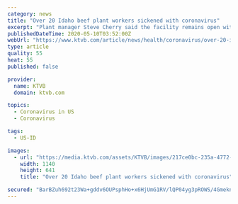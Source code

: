 ```yaml
---
category: news
title: "Over 20 Idaho beef plant workers sickened with coronavirus"
excerpt: "Plant manager Steve Cherry said the facility remains open with enhanced cleaning and sanitation programs and protective gear for all workers."
publishedDateTime: 2020-05-10T03:52:00Z
webUrl: "https://www.ktvb.com/article/news/health/coronavirus/over-20-idaho-beef-plant-workers-sickened-with-coronavirus/277-33c2e614-7df4-4252-a3d3-1cd3d02af60e"
type: article
quality: 55
heat: 55
published: false

provider:
  name: KTVB
  domain: ktvb.com

topics:
  - Coronavirus in US
  - Coronavirus

tags:
  - US-ID

images:
  - url: "https://media.ktvb.com/assets/KTVB/images/217ce0bc-235a-4772-9d7d-054d06e864c7/217ce0bc-235a-4772-9d7d-054d06e864c7_1140x641.jpg"
    width: 1140
    height: 641
    title: "Over 20 Idaho beef plant workers sickened with coronavirus"

secured: "BarBZuh692t23Wa+gddv6OUPsphHo+x6HjUmG1RV/lQP04yg3pROWS/4Gmeknu1oA9LGlBnZLJ/YgdMaBjvPATUuCesYzY5QAHWAZ+3UXSKhvH40FSlvmjX8Mq3KEEXCjCTsln7eg6Ju6HBDpmaOT3DXYqg5B+C84+qNsLus3K56WDGwohF1AMGD2pf8bAWk441NsiwHAUHpg6D/cfMYrT6uYHCak/QtoXvoWgOOU6/hWlFJbZVUMSnoeKtyeNIxl4/jDQ8GkZ/o9Mkwertac9jXQdNpUw8Yl64f/BfPEzlROMe4Z9HpHErdGWOMMgmi;If1zBZBGN7VVBalAE8XUMw=="
---
```


